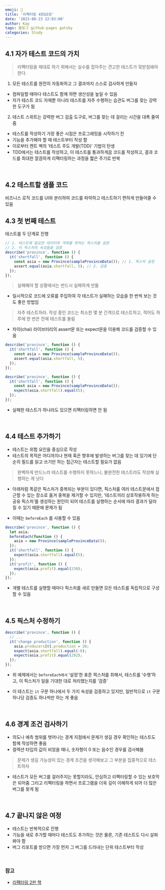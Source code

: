 ```yaml
---
emoji: 👋
title: '리팩터링 4장&5장'
date: '2023-08-23 22:03:00'
author: Kay
tags: 블로그 github-pages gatsby
categories: Study
---
```


## 4.1 자가 테스트 코드의 가치

> 리팩터링을 제대로 하기 위해서는 실수를 잡아주는 견고한 테스트가 뒷받침돼야 한다.

1. 모든 테스트를 완전히 자동화하고 그 결과까지 스스로 검사하게 만들자

- 컴파일할 때마다 테스트도 함께 하면 생산성을 높일 수 있음
- 자가 테스트 코드 자체뿐 아니라 테스트를 자주 수행하는 습관도 버그를 찾는 강력한 도구가 됨

2. 테스트 스위트는 강력한 버그 검출 도구로, 버그를 찾는 데 걸리는 시간을 대폭 줄여줌

- 테스트를 작성하기 가장 좋은 시점은 프로그래밍을 시작하기 전
- 기능을 추가해야 할 때 테스트부터 작성 함
- 이로부터 켄트 벡의 ‘테스트 주도 개발(TDD)’ 기법이 탄생
- TDD에서는 테스트를 작성하고, 이 테스트를 통과하게끔 코드를 작성하고, 결과 코드를 최대한 깔끔하게 리팩터링하는 과정을 짧은 주기로 반복

<br>

## 4.2 테스트할 샘플 코드

비즈니스 로직 코드를 UI와 분리하여 코드를 파악하고 테스트하기 편하게 만들어줄 수 있음

## 4.3 첫 번째 테스트

테스트를 두 단계로 진행

```ts
// 1. 테스트에 필요한 데이터와 객체를 뜻하는 픽스처를 설정
// 2. 이 픽스처의 속성들을 검증
describe('province', function () {
  it('shortfall', function () {
    const asia = new Province(sampleProvinceData()); // 1. 픽스처 설정
    assert.equal(asia.shortfall, 5); // 2. 검증
  });
});
```

> 실패해야 할 상황에서는 반드시 실패하게 만들

- 일시적으로 코드에 오류를 주입하여 각 테스트가 실패하는 모습을 한 번씩 보는 것도 좋은 방법임

> 자주 테스트하라. 작성 중인 코드는 최소한 몇 분 간격으로 테스트하고, 적어도 하루에 한 번은 전체 테스트를 돌림

- 차이(chai) 라이브러리의 assert문 또는 expect문을 이용해 코드를 검증할 수 있음

```ts
describe('province', function () {
  it('shortfall', function () {
    const asia = new Province(sampleProvinceData());
    assert.equal(asia.shortfall, 5);
  });
});

describe('province', function () {
  it('shortfall', function () {
    const asia = new Province(sampleProvinceData());
    expect(asia.shortfall).equal(5);
  });
});
```

- 실패한 테스트가 하나라도 있으면 리팩터링하면 안 됨

<br>

## 4.4 테스트 추가하기

- 테스트는 위험 요인을 중심으로 작성
- 테스트의 목적은 어디까지나 현재 혹은 향후에 발생하는 버그를 찾는 데 있기에 단순히 필드를 읽고 쓰기만 하는 접근자는 테스트할 필요가 없음

> 완벽하게 만드느라 테스트를 수행하지 못하느니, 불완전한 테스트라도 작성해 실행하는 게 낫다

- 아래처럼 똑같은 픽스처가 중복되는 부분이 있다면, 픽스처를 여러 테스트문에서 접근할 수 있는 장소로 옮겨 중복을 제거할 수 있지만, ‘테스트끼리 상호작용하게 하는 공유 픽스처’를 생성하는 원인이 되어 테스트를 실행하는 순서에 따라 결과가 달라질 수 있기 때문에 문제가 됨

- 이때는 `beforeEach` 를 사용할 수 있음

```ts
describe('province', function () {
  let asia;
  beforeEach(function () {
    asia = new Province(sampleProvinceData());
  });
  it('shortfall', function () {
    expect(asia.shortfall).equal(5);
  });
  it('profit', function () {
    expect(asia.profit).equal(230);
  });
});
```

- 개별 테스트를 실행할 때마다 픽스처를 새로 만들면 모든 테스트를 독립적으로 구성할 수 있음

<br>

## 4.5 픽스처 수정하기

```ts
describe('province', function () {
  // ...
  it('change production', function () {
    asia.producers[0].production = 20;
    expect(asia.shortfall).equal(-6);
    expect(asia.profit).equal(292);
  });
});
```

- 위 예제에서는 `beforeEach에서` ‘설정’한 표준 픽스처를 취해서, 테스트를 ‘수행’하고, 이 픽스처가 일을 기대한 대로 처리했는지를 ‘검증’

- 이 테스트는 `it` 구문 하나에서 두 가지 속성을 검증하고 있지만, 일반적으로 `it` 구문 하나당 검증도 하나씩만 하는 게 좋음

<br>

## 4.6 경계 조건 검사하기

- 의도나 예측 범위를 벗어나는 경계 지점에서 문제가 생길 경우 확인하는 테스트도 함께 작성하면 좋음
- 컬렉션 타입의 값이 비었을 때나, 숫자형이 0 또는 음수인 경우를 검사해봄

> 문제가 생길 가능성이 있는 경계 조건을 생각해보고 그 부분을 집중적으로 테스트하자

- 테스트가 모든 버그를 걸러주지는 못할지라도, 안심하고 리팩터링할 수 있는 보호막은 되어줌 그리고 리팩터링을 하면서 프로그램을 더욱 깊이 이해하게 되어 더 많은 버그를 찾게 됨

<br>

## 4.7 끝나지 않은 여정

- 테스트는 반복적으로 진행
- 기능을 새로 추가할 때마다 테스트도 추가하는 것은 물론, 기존 테스트도 다시 살펴봐야 함
- 버그 리포트를 받으면 가장 먼저 그 버그를 드러내는 단위 테스트부터 작성

<br>

### 참고

- [리팩터링 2판 책](https://www.yes24.com/Product/Goods/89649360)

```toc

```
